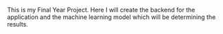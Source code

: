 This is my Final Year Project. Here I will create the backend for the application and the machine learning model which will be determining the results.
